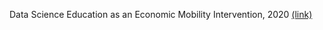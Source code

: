 Data Science Education as an Economic Mobility Intervention, 2020 [(link)](https://docs.google.com/presentation/d/1172RV5XxYLa4dF56cowwqXgyjR59QXtuqdNRyook6lI/edit?usp=sharing)